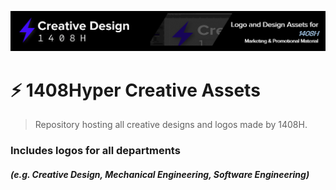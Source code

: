 ![1408H Creative Assets Banner](https://raw.githubusercontent.com/1408Hyper/creative-assets/refs/heads/main/logos/final/CreDes/Creative%20Assets%20Banner%201%20Light%20Only.PNG)

# ⚡ 1408Hyper Creative Assets

> Repository hosting all creative designs and logos made by 1408H.

### Includes logos for all departments

#### *(e.g. Creative Design, Mechanical Engineering, Software Engineering)*
